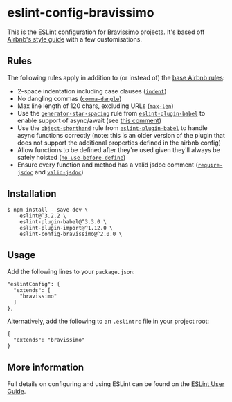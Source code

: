 # eslint-config-bravissimo

This is the ESLint configuration for [Bravissimo](http://bravissimolabs.com) projects. It's based off [Airbnb's style guide](https://github.com/airbnb/javascript) with a few customisations.

## Rules

The following rules apply in addition to (or instead of) the [base Airbnb rules](https://github.com/airbnb/javascript):

- 2-space indentation including case clauses ([`indent`](http://eslint.org/docs/rules/indent))  
- No dangling commas ([`comma-dangle`](http://eslint.org/docs/rules/comma-dangle))  
- Max line length of 120 chars, excluding URLs ([`max-len`](http://eslint.org/docs/rules/max-len))  
- Use the [`generator-star-spacing`](http://eslint.org/docs/rules/generator-star-spacing) rule from [`eslint-plugin-babel`](https://github.com/babel/eslint-plugin-babel) to enable support of async/await (see [this comment](https://github.com/eslint/eslint/issues/6528#issuecomment-228324958))  
- Use the [`object-shorthand`](http://eslint.org/docs/rules/object-shorthand) rule from [`eslint-plugin-babel`](https://github.com/babel/eslint-plugin-babel) to handle async functions correctly (note: this is an older version of the plugin that does not support the additional properties defined in the airbnb config)
- Allow functions to be defined after they're used given they'll always be safely hoisted ([`no-use-before-define`](http://eslint.org/docs/rules/no-use-before-define))  
- Ensure every function and method has a valid jsdoc comment ([`require-jsdoc`](http://eslint.org/docs/rules/require-jsdoc) and [`valid-jsdoc`](http://eslint.org/docs/rules/valid-jsdoc))  

## Installation

    $ npm install --save-dev \
        eslint@^3.2.2 \
        eslint-plugin-babel@^3.3.0 \
        eslint-plugin-import@^1.12.0 \
        eslint-config-bravissimo@^2.0.0 \

## Usage

Add the following lines to your `package.json`:

    "eslintConfig": {
      "extends": [
        "bravissimo"
      ]
    },

Alternatively, add the following to an `.eslintrc` file in your project root:

    {
      "extends": "bravissimo"
    }

## More information

Full details on configuring and using ESLint can be found on the [ESLint User Guide](http://eslint.org/docs/user-guide/).
